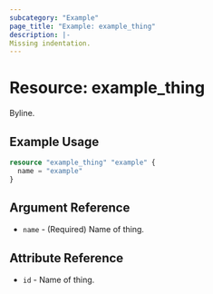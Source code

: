 ```yaml
---
subcategory: "Example"
page_title: "Example: example_thing"
description: |-
Missing indentation.
---
```


# Resource: example_thing

Byline.

## Example Usage

```terraform
resource "example_thing" "example" {
  name = "example"
}
```

## Argument Reference

* `name` - (Required) Name of thing.

## Attribute Reference

* `id` - Name of thing.

